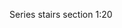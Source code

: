 <span class="transform-to-uppercase">Series stairs section <span class="highlight-red">1:20</span></span>